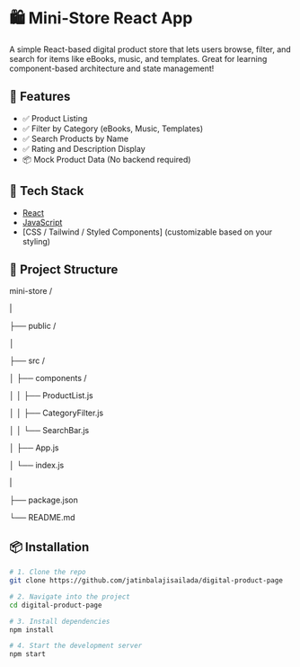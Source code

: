 # 🛍️ Mini-Store React App

A simple React-based digital product store that lets users browse, filter, and search for items like eBooks, music, and templates. Great for learning component-based architecture and state management!



## 🚀 Features

- ✅ Product Listing  
- ✅ Filter by Category (eBooks, Music, Templates)  
- ✅ Search Products by Name  
- ✅ Rating and Description Display  
- 📦 Mock Product Data (No backend required)  



## 🧱 Tech Stack

- [React](https://reactjs.org/)
- [JavaScript](https://developer.mozilla.org/en-US/docs/Web/JavaScript)
- [CSS / Tailwind / Styled Components] (customizable based on your styling)



## 📂 Project Structure

mini-store /

|

├── public /

│

├── src /

│ ├── components /

│ │ ├── ProductList.js

│ │ ├── CategoryFilter.js

│ │ └── SearchBar.js

│ ├── App.js

│ └── index.js

|

├── package.json

└── README.md



## 📦 Installation

```bash
# 1. Clone the repo
git clone https://github.com/jatinbalajisailada/digital-product-page

# 2. Navigate into the project
cd digital-product-page

# 3. Install dependencies
npm install

# 4. Start the development server
npm start
